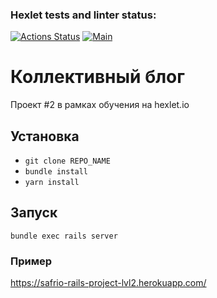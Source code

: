 ### Hexlet tests and linter status:
[![Actions Status](https://github.com/safrio/rails-project-lvl2/workflows/hexlet-check/badge.svg)](https://github.com/safrio/rails-project-lvl2/actions)
[![Main](https://github.com/safrio/rails-project-lvl2/actions/workflows/main.yml/badge.svg)](https://github.com/safrio/rails-project-lvl2/actions/workflows/main.yml)

# Коллективный блог

Проект #2 в рамках обучения на hexlet.io

## Установка

- `git clone REPO_NAME`
- `bundle install`
- `yarn install`

## Запуск

`bundle exec rails server`

### Пример

https://safrio-rails-project-lvl2.herokuapp.com/
